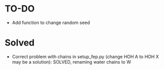 # TO-DO
- Add function to change random seed

# Solved
- Correct problem with chains in setup_fep.py (change HOH A to HOH X may be a solution): SOLVED, renaming water chains to W
